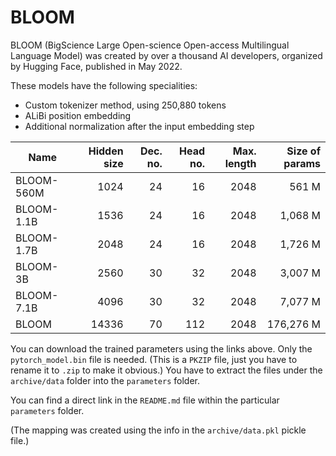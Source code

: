 # BLOOM #

BLOOM (BigScience Large Open-science Open-access Multilingual Language Model) was created by over a thousand AI developers, organized by Hugging Face, published in May 2022.

These models have the following specialities:
- Custom tokenizer method, using 250,880 tokens
- ALiBi position embedding
- Additional normalization after the input embedding step

| Name       | Hidden size | Dec. no. | Head no. | Max. length | Size of params |
|------------|------------:|---------:|---------:|------------:|---------------:|
| BLOOM-560M |        1024 |       24 |       16 |        2048 |          561 M | 
| BLOOM-1.1B |        1536 |       24 |       16 |        2048 |        1,068 M |
| BLOOM-1.7B |        2048 |       24 |       16 |        2048 |        1,726 M |
| BLOOM-3B   |        2560 |       30 |       32 |        2048 |        3,007 M |
| BLOOM-7.1B |        4096 |       30 |       32 |        2048 |        7,077 M |
| BLOOM      |       14336 |       70 |      112 |        2048 |      176,276 M |

You can download the trained parameters using the links above. Only the `pytorch_model.bin` file is needed. (This is a `PKZIP` file, just you have to rename it to `.zip` to make it obvious.)
You have to extract the files under the `archive/data` folder into the `parameters` folder.

You can find a direct link in the `README.md` file within the particular `parameters` folder.

(The mapping was created using the info in the `archive/data.pkl` pickle file.)

